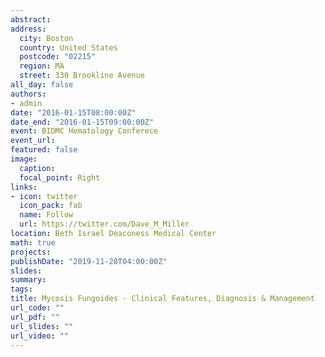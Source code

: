```yaml
---
abstract:
address:
  city: Boston
  country: United States
  postcode: "02215"
  region: MA
  street: 330 Brookline Avenue
all_day: false
authors: 
- admin
date: "2016-01-15T08:00:00Z"
date_end: "2016-01-15T09:00:00Z"
event: BIDMC Hematology Conferece
event_url: 
featured: false
image:
  caption: 
  focal_point: Right
links:
- icon: twitter
  icon_pack: fab
  name: Follow
  url: https://twitter.com/Dave_M_Miller
location: Beth Israel Deaconess Medical Center
math: true
projects:
publishDate: "2019-11-28T04:00:00Z"
slides:  
summary: 
tags:
title: Mycosis Fungoides - Clinical Features, Diagnosis & Management
url_code: ""
url_pdf: ""
url_slides: ""
url_video: ""
---
```

